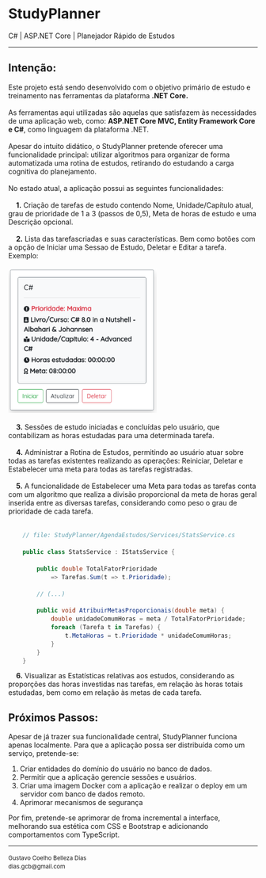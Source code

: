 <h1>StudyPlanner</h1> 
C# | ASP.NET Core | Planejador Rápido de Estudos
<hr>
<h2>Intenção:</h2>
<span>
Este projeto está sendo desenvolvido com o objetivo primário de estudo
e treinamento nas ferramentas da plataforma <strong>.NET Core.</strong>
<br/><br/>
As ferramentas aqui utilizadas são aquelas que satisfazem às necessidades
de uma aplicação web, como: <strong>ASP.NET Core MVC, Entity Framework Core e C#</strong>,
como linguagem da plataforma .NET. 
<br/><br/>
Apesar do intuito didático, o StudyPlanner pretende oferecer uma funcionalidade
principal: utilizar algoritmos para organizar de forma automatizada uma rotina 
de estudos, retirando do estudando a carga cognitiva do planejamento.<br/><br/>
</span>
<div>
    No estado atual, a aplicação possui as seguintes funcionalidades:
    <br/><br/>
</div>

<div>
    &nbsp; &nbsp; <strong>1.</strong> Criação de tarefas de estudo contendo Nome, Unidade/Capítulo atual, grau de prioridade de
    1 a 3 (passos de 0,5), Meta de horas de estudo e uma Descrição opcional.
    <br/><br/>
</div>

<div>
    &nbsp; &nbsp; <strong>2.</strong> Lista das tarefascriadas e suas características. Bem como botões
    com a opção de Iniciar uma Sessao de Estudo, Deletar e Editar a tarefa.
    Exemplo:<br/><br/>
    <img src="https://github.com/gubelleza/StudyPlanner/blob/dev/AgendaEstudos/docs/imgs/CardTarefa.png" width="300">
    <br/><br/>
</div>

<div>
    &nbsp; &nbsp; <strong>3.</strong> Sessões de estudo iniciadas e concluídas pelo usuário, que contabilizam
    as horas estudadas para uma determinada tarefa.
    <br/><br/>
</div>

<div>
    &nbsp; &nbsp; <strong>4.</strong> Administrar a Rotina de Estudos, permitindo ao usuário atuar sobre 
    todas as tarefas existentes realizando as operações: Reiniciar, Deletar e Estabelecer
    uma meta para todas as tarefas registradas.
    <br/><br/>
</div>

<div>
    &nbsp; &nbsp; <strong>5.</strong> A funcionalidade de Estabelecer uma Meta para todas as tarefas conta com um
    algoritmo que realiza a divisão proporcional da meta de horas geral inserida
    entre as diversas tarefas, considerando como peso o grau de prioridade de 
    cada tarefa.  
    <br/><br/>
</div>

```C#
    // file: StudyPlanner/AgendaEstudos/Services/StatsService.cs
    
    public class StatsService : IStatsService {
    
        public double TotalFatorPrioridade 
            => Tarefas.Sum(t => t.Prioridade);
            
        // (...)
        
        public void AtribuirMetasProporcionais(double meta) {
            double unidadeComumHoras = meta / TotalFatorPrioridade;            
            foreach (Tarefa t in Tarefas) {
                t.MetaHoras = t.Prioridade * unidadeComumHoras;
            }
        }
    }
``` 

<div>
    &nbsp; &nbsp; <strong>6.</strong> Visualizar as Estatísticas relativas aos estudos, considerando as
    proporções das horas investidas nas tarefas, em relação às horas totais estudadas,
    bem como em relação às metas de cada tarefa.
    <br/>
</div>

<h2>Próximos Passos:</h2>
<span>
    Apesar de já trazer sua funcionalidade central, StudyPlanner funciona apenas localmente.
    Para que a aplicação possa ser distribuída como um serviço, pretende-se: 
</span>
<ol>
    <li>Criar entidades do domínio do usuário no banco de dados.</li>
    <li>Permitir que a aplicação gerencie sessões e usuários.</li>
    <li>
    Criar uma imagem Docker com a aplicação e realizar o deploy em um servidor com
    banco de dados remoto.
    </li>
    <li>Aprimorar mecanismos de segurança</li>
</ol>
<span>
    Por fim, pretende-se aprimorar de froma incremental a interface, melhorando sua
    estética com CSS e Bootstrap e adicionando comportamentos com TypeScript.
</span>
<br>
<hr>
<footer>
<small>
Gustavo Coelho Belleza Dias<br>
dias.gcb@gmail.com
</small>
</footer>
